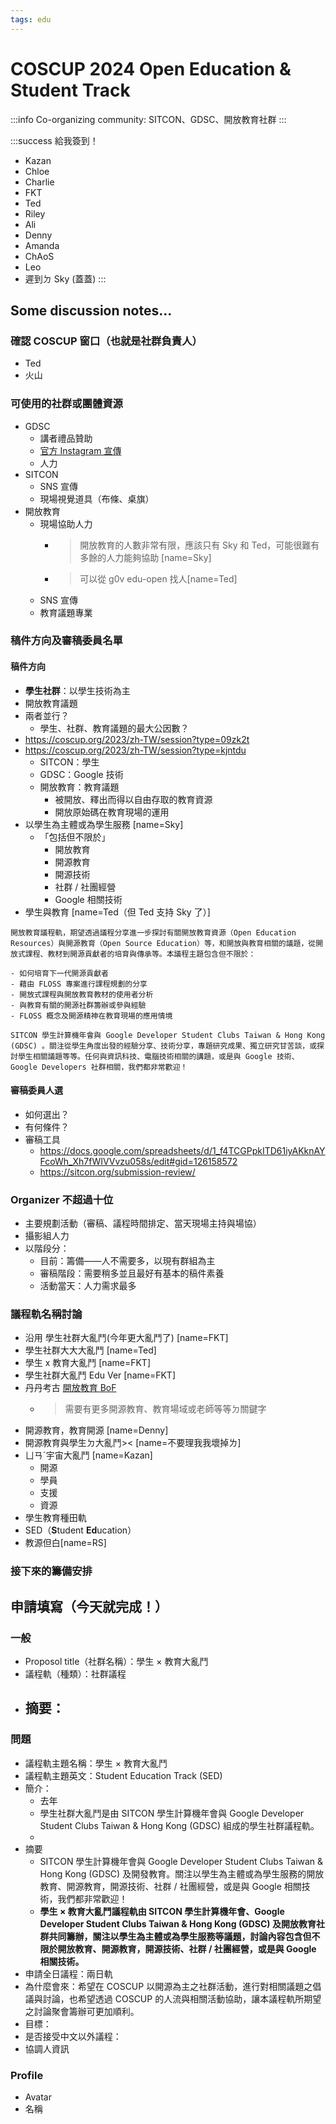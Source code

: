 ```yaml
---
tags: edu
---
```


# COSCUP 2024 Open Education & Student Track

:::info
Co-organizing community: SITCON、GDSC、開放教育社群
:::

:::success
給我簽到！
- Kazan
- Chloe
- Charlie
- FKT
- Ted
- Riley
- Ali
- Denny
- Amanda
- ChAoS
- Leo
- 遲到ㄉ Sky (蓋蓋)
:::

## Some discussion notes...

### 確認 COSCUP 窗口（也就是社群負責人）
- Ted
- 火山

### 可使用的社群或團體資源
- GDSC 
    - 講者禮品贊助
    - [官方 Instagram 宣傳](https://www.instagram.com/gdsc.twhk/)
    - 人力
- SITCON
    - SNS 宣傳
    - 現場視覺道具（布條、桌旗）
- 開放教育
    - 現場協助人力
        - > 開放教育的人數非常有限，應該只有 Sky 和 Ted，可能很難有多餘的人力能夠協助 [name=Sky]
        - > 可以從 g0v edu-open 找人[name=Ted]
    - SNS 宣傳
    - 教育議題專業

### 稿件方向及審稿委員名單
#### 稿件方向
- **學生社群**：以學生技術為主
- 開放教育議題
- 兩者並行？
    - 學生、社群、教育議題的最大公因數？
- https://coscup.org/2023/zh-TW/session?type=09zk2t
- https://coscup.org/2023/zh-TW/session?type=kjntdu
    - SITCON：學生
    - GDSC：Google 技術
    - 開放教育：教育議題
        - 被開放、釋出而得以自由存取的教育資源
        - 開放原始碼在教育現場的運用
- 以學生為主體或為學生服務 [name=Sky]
    - 「包括但不限於」
        - 開放教育
        - 開源教育
        - 開源技術
        - 社群 / 社團經營
        - Google 相關技術
- 學生與教育 [name=Ted（但 Ted 支持 Sky 了）]

```!
開放教育議程軌，期望透過議程分享進一步探討有關開放教育資源（Open Education Resources）與開源教育（Open Source Education）等，和開放與教育相關的議題，從開放式課程、教材到開源貢獻者的培育與傳承等。本議程主題包含但不限於：

- 如何培育下一代開源貢獻者
- 藉由 FLOSS 專案進行課程規劃的分享
- 開放式課程與開放教育教材的使用者分析
- 與教育有關的開源社群籌辦或參與經驗
- FLOSS 概念及開源精神在教育現場的應用情境
```

```!
SITCON 學生計算機年會與 Google Developer Student Clubs Taiwan & Hong Kong (GDSC) 。關注從學生角度出發的經驗分享、技術分享，專題研究成果、獨立研究甘苦談，或探討學生相關議題等等。任何與資訊科技、電腦技術相關的講題，或是與 Google 技術、Google Developers 社群相關，我們都非常歡迎！
```

#### 審稿委員人選
- 如何選出？
- 有何條件？
- 審稿工具
    - https://docs.google.com/spreadsheets/d/1_f4TCGPpkITD61iyAKknAYFcoWh_Xh7fWIVVvzu058s/edit#gid=126158572
    - https://sitcon.org/submission-review/

### Organizer 不超過十位
- 主要規劃活動（審稿、議程時間排定、當天現場主持與場協）
- 攝影組人力
- 以階段分：
    - 目前：籌備——人不需要多，以現有群組為主
    - 審稿階段：需要稍多並且最好有基本的稿件素養
    - 活動當天：人力需求最多

### 議程軌名稱討論
- 沿用 學生社群大亂鬥(今年更大亂鬥了) [name=FKT]
- 學生社群大大大亂鬥 [name=Ted]
- 學生 x 教育大亂鬥 [name=FKT]
- 學生社群大亂鬥 Edu Ver [name=FKT]
- 丹丹考古 [開放教育 BoF](https://coscup.org/2019/programs/866582b4-a412-4de0-8ab7-85f2fd63b9bd/)
    - > 需要有更多開源教育、教育場域或老師等等ㄉ關鍵字
- 開源教育，教育開源 [name=Denny]
- 開源教育與學生ㄉ大亂鬥>< [name=不要理我我壞掉ㄌ]
- ㄩㄢˊ宇宙大亂鬥 [name=Kazan]
  - 開源
  - 學員
  - 支援
  - 資源
- 學生教育種田軌
- SED（**S**tudent **Ed**ucation）
- 教源但白[name=RS]

### 接下來的籌備安排

## 申請填寫（今天就完成！）
### 一般
- Proposol title（社群名稱）：學生 × 教育大亂鬥
- 議程軌（種類）：社群議程
- 摘要：
    - 

### 問題
- 議程軌主題名稱：學生 × 教育大亂鬥
- 議程軌主題英文：Student Education Track (SED)
- 簡介：
    - 去年
    - 學生社群大亂鬥是由 SITCON 學生計算機年會與 Google Developer Student Clubs Taiwan & Hong Kong (GDSC) 組成的學生社群議程軌。
    - 
- 摘要
    - SITCON 學生計算機年會與 Google Developer Student Clubs Taiwan & Hong Kong (GDSC) 及開發教育。關注以學生為主體或為學生服務的開放教育、開源教育，開源技術、社群 / 社團經營，或是與 Google 相關技術，我們都非常歡迎！
    - **學生 × 教育大亂鬥議程軌由 SITCON 學生計算機年會、Google Developer Student Clubs Taiwan & Hong Kong (GDSC) 及開放教育社群共同籌辦，關注以學生為主體或為學生服務等議題，討論內容包含但不限於開放教育、開源教育，開源技術、社群 / 社團經營，或是與 Google 相關技術。**
- 申請全日議程：兩日軌
- 為什麼會來：希望在 COSCUP 以開源為主之社群活動，進行對相關議題之倡議與討論，也希望透過 COSCUP 的人流與相關活動協助，讓本議程軌所期望之討論聚會籌辦可更加順利。
- 目標：
- 是否接受中文以外議程：
- 協調人資訊

### Profile
- Avatar
- 名稱
